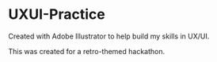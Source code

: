 # UXUI-Practice

Created with Adobe Illustrator to help build my skills in UX/UI.

This was created for a retro-themed hackathon.
